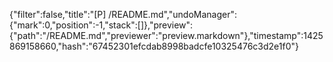 {"filter":false,"title":"[P] /README.md","undoManager":{"mark":0,"position":-1,"stack":[]},"preview":{"path":"/README.md","previewer":"preview.markdown"},"timestamp":1425869158660,"hash":"67452301efcdab8998badcfe10325476c3d2e1f0"}